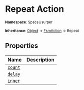 # Repeat Action

<small>**Namespace**: SpaceUsurper</small>

<small>**Inheritance**: [Object](https://docs.microsoft.com/en-us/dotnet/api/system.object?view=netframework-4.5) → [FsmAction](FsmAction.md) → Repeat</small>

## Properties

<div markdown="1" class="member-table">

| Name | Description |
| :--- | ----------- |
| [`count`](Repeat/count.md) |  | 
| [`delay`](Repeat/delay.md) |  | 
| [`inner`](Repeat/inner.md) |  | 

</div>

